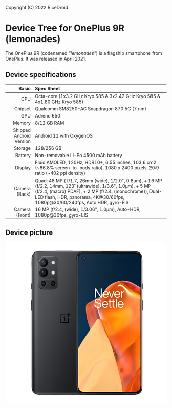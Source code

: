 Copyright (C) 2022 RiceDroid

# Device Tree for OnePlus 9R (lemonades)

The OnePlus 9R (codenamed _"lemonades"_) is a flagship smartphone from OnePlus.
It was released in April 2021.

## Device specifications

 Basic                   | Spec Sheet                                                                                                                     
 -------------------------:|:------------------------------------------------------------------------
 CPU                     | Octa-core (1x3.2 GHz Kryo 585 & 3x2.42 GHz Kryo 585 & 4x1.80 GHz Kryo 585)                                                     
 Chipset                 | Qualcomm SM8250-AC Snapdragon 870 5G (7 nm)                                                                                     
 GPU                     | Adreno 650                                                                                                                     
 Memory                  | 8/12 GB RAM                                                                                                                    
 Shipped Android Version | Android 11 with OxygenOS                                                                                                               
 Storage                 | 128/256 GB                                                                                                                     
 Battery                 | Non-removable Li-Po 4500 mAh battery                                                                                          
 Display                 | Fluid AMOLED, 120Hz, HDR10+, 6.55 inches, 103.6 cm2 (~86.8% screen-to-body ratio), 1080 x 2400 pixels, 20:9 ratio (~402 ppi density)                                                 
 Camera (Back)           | Quad: 48 MP ( f/1.7, 26mm (wide), 1/2.0", 0.8µm), + 16 MP (f/2.2, 14mm, 123˚ (ultrawide), 1/3.6", 1.0µm), + 5 MP (f/2.4, (macro) PDAF), + 2 MP (f/2.4, (monochrome)), Dual-LED flash, HDR, panorama, 4K@30/60fps, 1080p@30/60/240fps, Auto HDR, gyro-EIS                                                                              
 Camera (Front)          | 16 MP (f/2.4, (wide), 1/3.06", 1.0µm), Auto-HDR, 1080p@30fps, gyro-EIS                                                             

## Device picture
![OnePlus 9R](https://github.com/Havoc-OS-OnePlus-8-Series/maintainer_banners/blob/device/OnePlus-9R-Smart-Phone-491996478-i-9-1200Wx1200H_adobespark.png?raw=true "OnePlus 9R")
